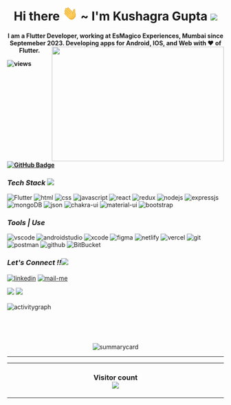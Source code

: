 <!----
kush2231/kush2231 is a ✨ special ✨ repository because its `README.md` (this file) appears on your GitHub profile.
You can click the Preview link to take a look at your changes..
--->

<h1 align="center">Hi there <img src="https://raw.githubusercontent.com/ABSphreak/ABSphreak/master/gifs/Hi.gif" width="35" /> ~ I'm Kushagra Gupta <img width="33" bottom="-20" src="https://user-images.githubusercontent.com/97526754/173172254-697ba77e-bed8-4ffc-b1d1-2c20ede245b0.gif" /></h1>
<h4 align="center" margin="0px">I am a Flutter Developer, working at EsMagico Experiences, Mumbai since Septemeber 2023. Developing apps for Android, IOS, and Web with 
 &#x2764;&#xFE0F;  of Flutter.

<img src="https://camo.githubusercontent.com/cae12fddd9d6982901d82580bdf321d81fb299141098ca1c2d4891870827bf17/68747470733a2f2f6d69726f2e6d656469756d2e636f6d2f6d61782f313336302f302a37513379765349765f7430696f4a2d5a2e676966" width="400" height="267" align="right" alt="" />



<br/>
<p align="left"> <img src="https://komarev.com/ghpvc/?username=kush2231&label=Profile%20views&color=0e75b6&style=flat" alt="views" />
<a href="https://github.com/kush2231?tab=followers"><img src="https://img.shields.io/github/followers/kush2231?label=Followers&style=social" alt="GitHub Badge"></a>


  
</p>

<h3><i>Tech Stack <img src="https://camo.githubusercontent.com/beb64ff21c883e318e4f5db5231c2ba4175705bea1c9249e82a41ab375db4f75/68747470733a2f2f6d65646961322e67697068792e636f6d2f6d656469612f51737347456d706b79454f684243623765312f67697068792e6769663f6369643d656366303565343761306e336769316266716e74716d6f62386739616964316f796a327772336473336d67373030626c267269643d67697068792e676966" width="35"/></i></h3>

<p align="left">
  <img src="https://img.shields.io/badge/flutter-%23E34F26.svg?style=for-the-badge&logo=Flutter&logoColor=white" alt="Flutter"/>
  <img src="https://img.shields.io/badge/html5-%23E34F26.svg?style=for-the-badge&logo=html5&logoColor=white" alt="html"/>
  <img src="https://img.shields.io/badge/css3-%231572B6.svg?style=for-the-badge&logo=css3&logoColor=white" alt="css"/>
  <img src="https://img.shields.io/badge/javascript-%23323330.svg?style=for-the-badge&logo=javascript&logoColor=%23F7DF1E" alt="javascript"/>
  <img src="https://img.shields.io/badge/react-%2320232a.svg?style=for-the-badge&logo=react&logoColor=%2361DAFB" alt="react"/>
  <img src="https://img.shields.io/badge/redux-%23593d88.svg?style=for-the-badge&logo=redux&logoColor=white" alt="redux"/>
  <img src="https://img.shields.io/badge/Node.js-339933?style=for-the-badge&logo=nodedotjs&logoColor=white" alt="nodejs" />
  <img src="https://img.shields.io/badge/express.js-%23404d59.svg?style=for-the-badge&logo=express&logoColor=%2361DAFB" alt="expressjs" />
  <img src="https://img.shields.io/badge/MongoDB-%234ea94b.svg?style=for-the-badge&logo=mongodb&logoColor=white" alt="mongoDB" />
  <img src="https://img.shields.io/badge/json-5E5C5C?style=for-the-badge&logo=json&logoColor=white" alt="json" />
  <img src="https://img.shields.io/badge/Chakra--UI-319795?style=for-the-badge&logo=chakra-ui&logoColor=white" alt="chakra-ui" />
  <img src="https://img.shields.io/badge/Material%20UI-007FFF?style=for-the-badge&logo=mui&logoColor=white" alt="material-ui" />
  <img src="https://img.shields.io/badge/Bootstrap-563D7C?style=for-the-badge&logo=bootstrap&logoColor=white" alt="bootstrap" />
</p>

<!-- <img src="" alt="" /> -->
<h3><i>Tools | Use</i></h3>
<p align="left">
  <img src="https://img.shields.io/badge/VSCode-0078D4?style=for-the-badge&logo=visual%20studio%20code&logoColor=white" alt="vscode" />
  

  <img src="https://img.shields.io/badge/androidstudio-00C7B7?style=for-the-badge&logo=androidstudio&logoColor=white" alt="androidstudio" />
  <img src="https://img.shields.io/badge/xcode-00C7B7?style=for-the-badge&logo=xcode&logoColor=white" alt="xcode" />

  <img src="https://img.shields.io/badge/fimga-00C7B7?style=for-the-badge&logo=figma&logoColor=white" alt="figma" />
  <img src="https://img.shields.io/badge/Netlify-00C7B7?style=for-the-badge&logo=netlify&logoColor=white" alt="netlify" />
  <img src="https://img.shields.io/badge/Vercel-000000?style=for-the-badge&logo=vercel&logoColor=white" alt="vercel" />
  <img src="https://img.shields.io/badge/Git-f44d27?style=for-the-badge&logo=git&logoColor=white" alt="git"/>
  <img src="https://img.shields.io/badge/Postman-FF6C37?style=for-the-badge&logo=Postman&logoColor=white" alt="postman"/>
  <img src="https://img.shields.io/badge/GitHub-100000?style=for-the-badge&logo=github&logoColor=white" alt="github"/>
  <img src="https://img.shields.io/badge/BitBucket-100000?style=for-the-badge&logo=BitBucket&logoColor=white" alt="BitBucket"/>

</p>

<h3><i>Let's Connect !!<img src="https://raw.githubusercontent.com/ShahriarShafin/ShahriarShafin/main/Assets/handshake.gif" width="100" /></i></h3>
<p align="left">
  <a href="https://www.linkedin.com/in/kushagra-student/" target="blank"><img align="center" src="https://img.shields.io/badge/LinkedIn-0077B5?style=for-the-badge&logo=linkedin&logoColor=white" alt="linkedin" /></a>
  <a title="kushagra885346@gmail.com" href="mailto:kushagra885346@gmail.com" target="blank"><img align="center" src="https://img.shields.io/badge/Gmail-D14836?style=for-the-badge&logo=gmail&logoColor=white" alt="mail-me" /></a>

</p>
<div>
  <img width="50%"  src="https://github-readme-stats.vercel.app/api?username=kush2231&show_icons=true&theme=gradient" />
  <img width="49%"  src="https://github-readme-stats.vercel.app/api/top-langs/?username=kush2231&layout=compact" />
</div>
<br />
<img src="https://raw.githubusercontent.com/Ashutosh00710/github-readme-activity-graph/42ef9eee568769795fe6fe7d8d1b1259cda8d773/asset/logo.svg" alt="activitygraph" height="50" width="50">
 
<br />
<p align="center"><img src="https://github-readme-streak-stats.herokuapp.com/?user=kush2231" alt=""/></p>
<p align="center" ><img src="https://github-profile-trophy.vercel.app/?username=kush2231" alt=""/> </p>
<p align="center"><img src="https://github-profile-summary-cards.vercel.app/api/cards/profile-details?username=kush2231&theme=vue" alt="summarycard"/> </p>
<hr />
<hr />
<h3 align="center"> 
  Visitor count <br>
  <img src="https://profile-counter.glitch.me/kush2231/count.svg" />
</h3>
<hr />
